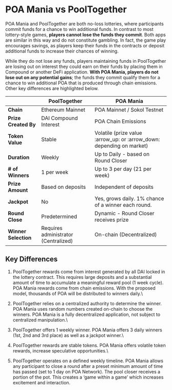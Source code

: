 # POA Mania vs PoolTogether

POA Mania and PoolTogether are both no-loss lotteries, where participants commit funds for a chance to win additional funds. In contrast to most lottery-style games, **players cannot lose the funds they commit**.  Both apps are similar in this way and do not constitute gambling. In fact, the game play encourages savings, as players keep their funds in the contracts or deposit additional funds to increase their chances of winning.

While they do not lose any funds, players maintaining funds in PoolTogether are losing out on interest they could earn on their funds by placing them in Compound or another DeFi application. **With POA Mania, players do not lose out on any potential gains**; the funds they commit qualify them for a chance to win additional POA that is produced through chain emissions. Other key differences are highlighted below.

|                      | PoolTogether                         | POA Mania                                                               |
| -------------------- | ------------------------------------ | ----------------------------------------------------------------------- |
| **Chain**            | Ethereum Mainnet                     | POA Mainnet / Sokol Testnet                                             |
| **Prize Created By** | DAI Compound Interest                | POA Chain Emissions                                                     |
| **Token Value**      | Stable                               | Volatile (prize value :arrow\_up: or :arrow\_down: depending on market) |
| **Duration**         | Weekly                               | Up to Daily - based on Round Closer                                     |
| **# of Winners**     | 1 per week                           | Up to 3 per day (21 per week)                                           |
| **Prize Amount**     | Based on deposits                    | Independent of deposits                                                 |
| **Jackpot**          | No                                   | Yes, grows daily. 1% chance of a winner each round.                     |
| **Round Close**      | Predetermined                        | Dynamic - Round Closer receives prize                                   |
| **Winner Selection** | Requires administrator (Centralized) | On-chain (Decentralized)                                                |

## Key Differences

1. PoolTogether rewards come from interest generated by all DAI locked in the lottery contract. This requires large deposits and a substantial amount of time to accumulate a meaningful reward pool (1 week cycle). POA Mania rewards come from chain emissions. With the proposed model, thousands of POA will be distributed to winners daily.\

2. PoolTogether relies on a centralized authority to determine the winner. POA Mania uses random numbers created on-chain to choose the winners. POA Mania is a fully decentralized application, not subject to centralized manipulation.\

3. PoolTogether offers 1 weekly winner. POA Mania offers 3 daily winners (1st, 2nd and 3rd place) as well as a jackpot winner.\

4. PoolTogether rewards are stable tokens. POA Mania offers volatile token rewards, increase speculative opportunities.\

5. PoolTogether operates on a defined weekly timeline. POA Mania allows any participant to close a round after a preset minimum amount of time has passed (set to 1 day on POA Network).  The pool closer receives a portion of the pot. This creates a ‘game within a game’ which increases excitement and interaction.
